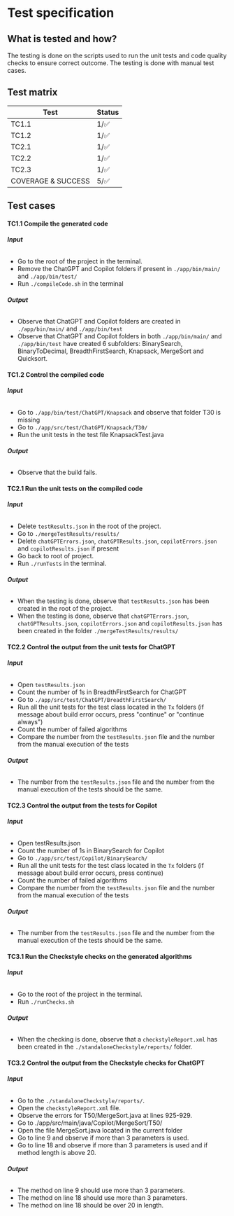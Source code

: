 # Test specification

## What is tested and how?
The testing is done on the scripts used to run the unit tests and code quality checks to ensure correct outcome. The testing is done with manual test cases.

## Test matrix

| Test | Status |
|------|-----|
| TC1.1 | 1/:white_check_mark: |
| TC1.2 | 1/:white_check_mark: |
| TC2.1 | 1/:white_check_mark: |
| TC2.2 | 1/:white_check_mark: |
| TC2.3 | 1/:white_check_mark: |
| COVERAGE & SUCCESS | 5/:white_check_mark: |

## Test cases

#### **TC1.1 Compile the generated code**

###### **Input**
- Go to the root of the project in the terminal.
- Remove the ChatGPT and Copilot folders if present in `./app/bin/main/` and `./app/bin/test/`
- Run `./compileCode.sh` in the terminal

###### **Output**
- Observe that ChatGPT and Copilot folders are created in `./app/bin/main/` and `./app/bin/test`
- Observe that ChatGPT and Copilot folders in both `./app/bin/main/` and `./app/bin/test` have created 6 subfolders: BinarySearch, BinaryToDecimal, BreadthFirstSearch, Knapsack, MergeSort and Quicksort.

#### **TC1.2 Control the compiled code**

###### **Input**
- Go to `./app/bin/test/ChatGPT/Knapsack` and observe that folder T30 is missing
- Go to `./app/src/test/ChatGPT/Knapsack/T30/`
- Run the unit tests in the test file KnapsackTest.java

###### **Output**
- Observe that the build fails.

#### **TC2.1 Run the unit tests on the compiled code**

###### **Input**
- Delete `testResults.json` in the root of the project.
- Go to `./mergeTestResults/results/` 
- Delete `chatGPTErrors.json`, `chatGPTResults.json`, `copilotErrors.json` and `copilotResults.json` if present
- Go back to root of project.
- Run `./runTests` in the terminal.

###### **Output**
- When the testing is done, observe that `testResults.json` has been created in the root of the project.
- When the testing is done, observe that `chatGPTErrors.json`, `chatGPTResults.json`, `copilotErrors.json` and `copilotResults.json` has been created in the folder `./mergeTestResults/results/` 

#### **TC2.2 Control the output from the unit tests for ChatGPT**

###### **Input**
- Open `testResults.json`
- Count the number of 1s in BreadthFirstSearch for ChatGPT
- Go to `./app/src/test/ChatGPT/BreadthFirstSearch/`
- Run all the unit tests for the test class located in the `Tx` folders (if message about build error occurs, press "continue" or "continue always")
- Count the number of failed algorithms
- Compare the number from the `testResults.json` file and the number from the manual execution of the tests

###### **Output**
- The number from the `testResults.json` file and the number from the manual execution of the tests should be the same.

#### **TC2.3 Control the output from the tests for Copilot**

###### **Input**
- Open testResults.json
- Count the number of 1s in BinarySearch for Copilot
- Go to `./app/src/test/Copilot/BinarySearch/`
- Run all the unit tests for the test class located in the `Tx` folders (if message about build error occurs, press continue)
- Count the number of failed algorithms
- Compare the number from the `testResults.json` file and the number from the manual execution of the tests

###### **Output**
- The number from the `testResults.json` file and the number from the manual execution of the tests should be the same.

#### **TC3.1 Run the Checkstyle checks on the generated algorithms**

###### **Input**
- Go to the root of the project in the terminal.
- Run `./runChecks.sh`

###### **Output**
- When the checking is done, observe that a `checkstyleReport.xml` has been created in the `./standaloneCheckstyle/reports/` folder.

#### **TC3.2 Control the output from the Checkstyle checks for ChatGPT**

###### **Input**
- Go to the `./standaloneCheckstyle/reports/`.
- Open the `checkstyleReport.xml` file.
- Observe the errors for T50/MergeSort.java at lines 925-929.
- Go to ./app/src/main/java/Copilot/MergeSort/T50/
- Open the file MergeSort.java located in the current folder
- Go to line 9 and observe if more than 3 parameters is used.
- Go to line 18 and observe if more than 3 parameters is used and if method length is above 20.

###### **Output**
- The method on line 9 should use more than 3 parameters.
- The method on line 18 should use more than 3 parameters.
- The method on line 18 should be over 20 in length.
